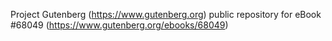 Project Gutenberg (https://www.gutenberg.org) public repository for
eBook #68049 (https://www.gutenberg.org/ebooks/68049)
